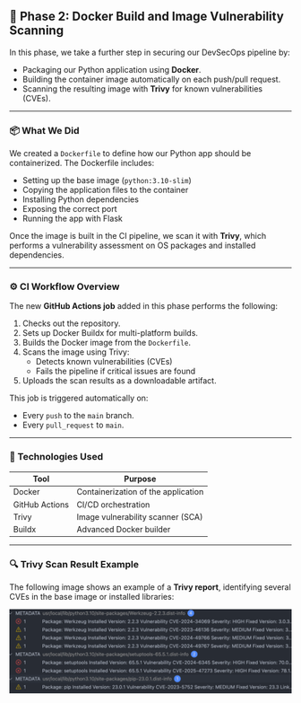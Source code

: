 ## 🐳 Phase 2: Docker Build and Image Vulnerability Scanning

In this phase, we take a further step in securing our DevSecOps pipeline by:

- Packaging our Python application using **Docker**.
- Building the container image automatically on each push/pull request.
- Scanning the resulting image with **Trivy** for known vulnerabilities (CVEs).

---

### 📦 What We Did

We created a `Dockerfile` to define how our Python app should be containerized. The Dockerfile includes:

- Setting up the base image (`python:3.10-slim`)
- Copying the application files to the container
- Installing Python dependencies
- Exposing the correct port
- Running the app with Flask

Once the image is built in the CI pipeline, we scan it with **Trivy**, which performs a vulnerability assessment on OS packages and installed dependencies.

---

### ⚙️ CI Workflow Overview

The new **GitHub Actions job** added in this phase performs the following:

1. Checks out the repository.
2. Sets up Docker Buildx for multi-platform builds.
3. Builds the Docker image from the `Dockerfile`.
4. Scans the image using Trivy:
   - Detects known vulnerabilities (CVEs)
   - Fails the pipeline if critical issues are found
5. Uploads the scan results as a downloadable artifact.

This job is triggered automatically on:
- Every `push` to the `main` branch.
- Every `pull_request` to `main`.

---

### 🔧 Technologies Used

| Tool           | Purpose                             |
|----------------|--------------------------------------|
| Docker         | Containerization of the application  |
| GitHub Actions | CI/CD orchestration                  |
| Trivy          | Image vulnerability scanner (SCA)    |
| Buildx         | Advanced Docker builder              |

---

### 🔍 Trivy Scan Result Example

The following image shows an example of a **Trivy report**, identifying several CVEs in the base image or installed libraries:

![Report from Trivy Scan](../images/2.png)